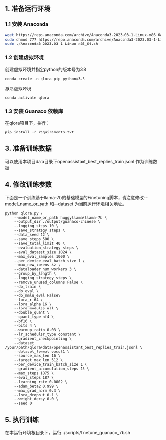 ## 1. 准备运行环境
### 1.1 安装 Anaconda
```bash
wget https://repo.anaconda.com/archive/Anaconda3-2023.03-1-Linux-x86_64.sh  
sudo chmod 777 https://repo.anaconda.com/archive/Anaconda3-2023.03-1-Linux-x86_64.sh  
sudo ./Anaconda3-2023.03-1-Linux-x86_64.sh  
```
### 1.2 创建虚拟环境
创建虚拟环境并指定python的版本号为3.8  
```
conda create -n qlora pip python=3.8
```
激活虚拟环境
```
conda activate qlora
```
### 1.3 安装 Guanaco 依赖库
在qlora项目下，执行：
```
pip install -r requirements.txt
```
## 3. 准备训练数据
可以使用本项目data目录下openassistant_best_replies_train.jsonl 作为训练数据  
## 4. 修改训练参数
下面是一个训练基于llama-7b的基础模型的Finetuning脚本，请注意修改--model_name_or_path 和--dataset 为当前运行环境相关地址。  
```
python qlora.py \
    --model_name_or_path huggyllama/llama-7b \
    --output_dir ./output/guanaco-chinese \
    --logging_steps 10 \
    --save_strategy steps \
    --data_seed 42 \
    --save_steps 500 \
    --save_total_limit 40 \
    --evaluation_strategy steps \
    --eval_dataset_size 1024 \
    --max_eval_samples 1000 \
    --per_device_eval_batch_size 1 \
    --max_new_tokens 32 \
    --dataloader_num_workers 3 \
    --group_by_length \
    --logging_strategy steps \
    --remove_unused_columns False \
    --do_train \
    --do_eval \
    --do_mmlu_eval False\
    --lora_r 64 \
    --lora_alpha 16 \
    --lora_modules all \
    --double_quant \
    --quant_type nf4 \
    --bf16 \
    --bits 4 \
    --warmup_ratio 0.03 \
    --lr_scheduler_type constant \
    --gradient_checkpointing \
    --dataset /your/path/qlora/data/openassistant_best_replies_train.jsonl \
    --dataset_format oasst1 \
    --source_max_len 16 \
    --target_max_len 512 \
    --per_device_train_batch_size 1 \
    --gradient_accumulation_steps 16 \
    --max_steps 1875 \
    --eval_steps 187 \
    --learning_rate 0.0002 \
    --adam_beta2 0.999 \
    --max_grad_norm 0.3 \
    --lora_dropout 0.1 \
    --weight_decay 0.0 \
    --seed 0
```

## 5. 执行训练
在本运行环境根目录下，运行 ./scripts/finetune_guanaco_7b.sh
